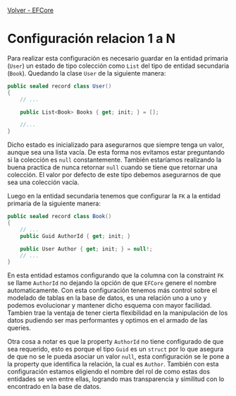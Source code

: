 [Volver - EFCore](https://github.com/IngSoft-DA2/DA2-Tecnologia/tree/ef-core)
# Configuración relacion 1 a N

Para realizar esta configuración es necesario guardar en la entidad primaria (`User`) un estado de tipo colección como `List` del tipo de entidad secundaria (`Book`). Quedando la clase `User` de la siguiente manera:
```C#
public sealed record class User()
{
    // ...

    public List<Book> Books { get; init; } = [];

    //...
}
```
Dicho estado es inicializado para asegurarnos que siempre tenga un valor, aunque sea una lista vacía. De esta forma nos evitamos estar preguntando si la colección es `null` constantemente. También estaríamos realizando la buena practica de nunca retornar `null` cuando se tiene que retornar una colección. El valor por defecto de este típo debemos asegurarnos de que sea una colección vacía.

Luego en la entidad secundaria tenemos que configurar la `FK` a la entidad primaria de la siguiente manera:
```C#
public sealed record class Book()
{
    // ...
    public Guid AuthorId { get; init; }

    public User Author { get; init; } = null!;
    // ...
}
```
En esta entidad estamos configurando que la columna con la constraint `FK` se llame `AuthorId` no dejando la opción de que `EFCore` genere el nombre automaticamente. Con esta configuración tenemos más control sobre el modelado de tablas en la base de datos, es una relación uno a uno y podemos evolucionar y mantener dicho esquema con mayor facilidad. Tambien trae la ventaja de tener cierta flexibilidad en la manipulación de los datos pudiendo ser mas performantes y optimos en el armado de las queries.

Otra cosa a notar es que la property `AuthorId` no tiene configurado de que sea requerido, esto es porque el tipo `Guid` es un `struct` por lo que asegura de que no se le pueda asociar un valor `null`, esta configuración se le pone a la property que identifica la relación, la cual es `Author`. También con esta configuración estamos eligiendo el nombre del rol de como estas dos entidades se ven entre ellas, logrando mas transparencia y similitud con lo encontrado en la base de datos.

